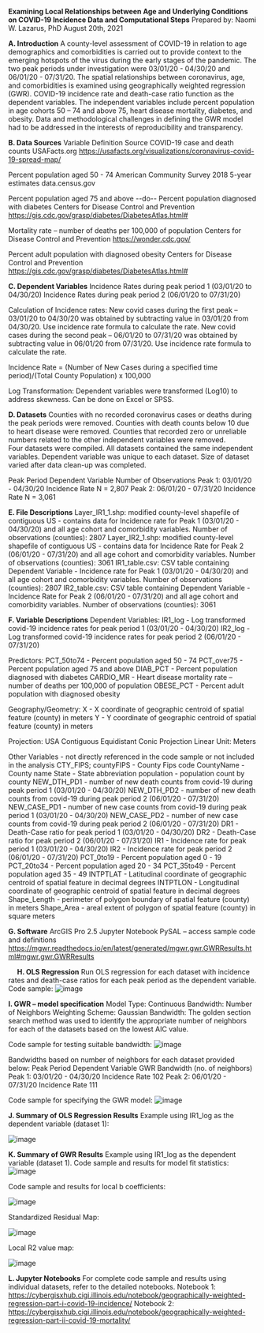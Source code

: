 **Examining Local Relationships between Age and Underlying Conditions on COVID-19 Incidence 
Data and Computational Steps**
Prepared by: Naomi W. Lazarus, PhD
August 20th, 2021

**A. Introduction**
A county-level assessment of COVID-19 in relation to age demographics and comorbidities is carried out to provide context to the emerging hotspots of the virus during the early stages of the pandemic.  The two peak periods under investigation were 03/01/20 - 04/30/20 and 06/01/20 - 07/31/20.  The spatial relationships between coronavirus, age, and comorbidities is examined using geographically weighted regression (GWR).  COVID-19 incidence rate and death-case ratio function as the dependent variables. The independent variables include percent population in age cohorts 50 – 74 and above 75, heart disease mortality, diabetes, and obesity.  Data and methodological challenges in defining the GWR model had to be addressed in the interests of reproducibility and transparency.

**B.  Data Sources**
Variable Definition	Source
COVID-19 case and death counts	USAFacts.org
https://usafacts.org/visualizations/coronavirus-covid-19-spread-map/ 

Percent population aged 50 - 74	American Community Survey 2018 5-year estimates
data.census.gov

Percent population aged 75 and above	--do--
Percent population diagnosed with diabetes	Centers for Disease Control and Prevention
https://gis.cdc.gov/grasp/diabetes/DiabetesAtlas.html#

Mortality rate – number of deaths per 100,000 of population	Centers for Disease Control and Prevention
https://wonder.cdc.gov/

Percent adult population with diagnosed obesity	Centers for Disease Control and Prevention
https://gis.cdc.gov/grasp/diabetes/DiabetesAtlas.html#


**C.  Dependent Variables**
Incidence Rates during peak period 1  (03/01/20 to 04/30/20)
Incidence Rates during peak period 2  (06/01/20 to 07/31/20)

Calculation of Incidence rates:
New covid cases during the first peak – 03/01/20 to 04/30/20 was obtained by subtracting value in 03/01/20 from 04/30/20.  Use incidence rate formula to calculate the rate. 
New covid cases during the second peak – 06/01/20 to 07/31/20 was obtained by subtracting value in 06/01/20 from 07/31/20. Use incidence rate formula to calculate the rate. 

Incidence Rate = (Number of New Cases during a specified time period)/(Total County Population)  x 100,000

Log Transformation:
Dependent variables were transformed (Log10) to address skewness.  Can be done on Excel or SPSS.

**D.  Datasets**
Counties with no recorded coronavirus cases or deaths during the peak periods were removed. 
Counties with death counts below 10 due to heart disease were removed. 
Counties that recorded zero or unreliable numbers related to the other independent variables were removed.  
Four datasets were compiled.  All datasets contained the same independent variables.  Dependent variable was unique to each dataset.  Size of dataset varied after data clean-up was completed. 


Peak Period			Dependent Variable	Number of Observations
Peak 1: 03/01/20 - 04/30/20	Incidence Rate		N = 2,807
Peak 2: 06/01/20 - 07/31/20	Incidence Rate		N = 3,061

**E.  File Descriptions**
Layer_IR1_1.shp: modified county-level shapefile of contiguous US - contains data for Incidence rate for Peak 1 (03/01/20 - 04/30/20) and all age cohort and comorbidity variables.  Number of observations (counties): 2807
Layer_IR2_1.shp: modified county-level shapefile of contiguous US - contains data for Incidence Rate for Peak 2 (06/01/20 - 07/31/20) and all age cohort and comorbidity variables.  Number of observations (counties): 3061
IR1_table.csv: CSV table containing Dependent Variable - Incidence rate for Peak 1 (03/01/20 - 04/30/20) and all age cohort and comorbidity variables.  Number of observations (counties): 2807
IR2_table.csv: CSV table containing Dependent Variable - Incidence Rate for Peak 2 (06/01/20 - 07/31/20) and all age cohort and comorbidity variables.  Number of observations (counties): 3061

**F.  Variable Descriptions**
Dependent Variables: 
       IR1_log  -  Log transformed covid-19 incidence rates for peak period 1 (03/01/20 - 04/30/20)
       IR2_log  -  Log transformed covid-19 incidence rates for peak period 2 (06/01/20 - 07/31/20)
	
Predictors:
        PCT_50to74  - Percent population aged 50 - 74
        PCT_over75  - Percent population aged 75 and above
        DIAB_PCT  - Percent population diagnosed with diabetes
        CARDIO_MR  - Heart disease mortality rate – number of deaths per 100,000 of population
        OBESE_PCT  - Percent adult population with diagnosed obesity

Geography/Geometry:
        X  -  X coordinate of geographic centroid of spatial feature (county) in meters
        Y  -  Y coordinate of geographic centroid of spatial feature (county) in meters

Projection:
        USA Contiguous Equidistant Conic Projection
        Linear Unit: Meters

Other Variables - not directly referenced in the code sample or not included in the analysis
        CTY_FIPS; countyFIPS  -  County Fips code
        CountyName  -  County name
        State  -  State abbreviation
        population - population count by county
        NEW_DTH_PD1  -  number of new death counts from covid-19 during peak period 1 (03/01/20 - 04/30/20)
        NEW_DTH_PD2  -  number of new death counts from covid-19 during peak period 2 (06/01/20 - 07/31/20) 
        NEW_CASE_PD1 -  number of new case counts from covid-19 during peak period 1 (03/01/20 - 04/30/20)
        NEW_CASE_PD2 -  number of new case counts from covid-19 during peak period 2 (06/01/20 - 07/31/20)
        DR1  -  Death-Case ratio for peak period 1 (03/01/20 - 04/30/20)
        DR2  -  Death-Case ratio for peak period 2 (06/01/20 - 07/31/20)
        IR1 - Incidence rate for peak period 1 (03/01/20 - 04/30/20)
        IR2  -  Incidence rate for peak period 2 (06/01/20 - 07/31/20)
        PCT_0to19  -  Percent population aged 0 - 19
        PCT_20to34 -  Percent population aged 20 - 34
        PCT_35to49 - Percent population aged 35 - 49
        INTPTLAT - Latitudinal coordinate of geographic centroid of spatial feature in decimal degrees
        INTPTLON - Longitudinal coordinate of geographic centroid of spatial feature in decimal degrees
        Shape_Length - perimeter of polygon boundary of spatial feature (county) in meters
        Shape_Area - areal extent of polygon of spatial feature (county) in square meters

**G.  Software**
ArcGIS Pro 2.5
Jupyter Notebook
PySAL – access sample code and definitions
https://mgwr.readthedocs.io/en/latest/generated/mgwr.gwr.GWRResults.html#mgwr.gwr.GWRResults

 
**H. OLS Regression**
Run OLS regression for each dataset with incidence rates and death-case ratios for each peak period as the dependent variable. 
Code sample:
![image](https://user-images.githubusercontent.com/73550457/135687577-3191ff71-3815-4ed1-a4ac-c6e67b061c4d.png)
 

**I.   GWR – model specification**
Model Type: Continuous 
Bandwidth:  Number of Neighbors
Weighting Scheme: Gaussian
Bandwidth:
The golden section search method was used to identify the appropriate number of neighbors for each of the datasets based on the lowest AIC value.

Code sample for testing suitable bandwidth:
![image](https://user-images.githubusercontent.com/73550457/135687714-c616ce47-fd71-4453-b55c-4d45442e31e6.png)

 
Bandwidths based on number of neighbors for each dataset provided below:
Peak Period			Dependent Variable	GWR Bandwidth (no. of neighbors)
Peak 1: 03/01/20 - 04/30/20	Incidence Rate		102
Peak 2: 06/01/20 - 07/31/20	Incidence Rate		111


Code sample for specifying the GWR model:
![image](https://user-images.githubusercontent.com/73550457/135687762-564e751e-c826-4db0-ac7a-8504325d0627.png)
 

**J.  Summary of OLS Regression Results**
Example using IR1_log as the dependent variable (dataset 1):
 
![image](https://user-images.githubusercontent.com/73550457/135687822-4a23016a-f14f-4642-a26b-80e6d4ecde8b.png)



**K.  Summary of GWR Results**
Example using IR1_log as the dependent variable (dataset 1).
Code sample and results for model fit statistics:
![image](https://user-images.githubusercontent.com/73550457/135687878-cc8a5821-82f2-4ff4-b9cf-7380ae1064bd.png)


Code sample and results for local b coefficients:
 
 ![image](https://user-images.githubusercontent.com/73550457/135687912-7d4c9d59-0780-461d-8ce3-f6c658377754.png)

Standardized Residual Map:
 
![image](https://user-images.githubusercontent.com/73550457/135687931-b51560f8-2d2b-4852-a7f5-68db1e4968d3.png)
 
Local R2 value map:
 
 ![image](https://user-images.githubusercontent.com/73550457/135687949-2372e944-29c3-4902-9702-639f282d274d.png)

**L.  Jupyter Notebooks**
For complete code sample and results using individual datasets, refer to the detailed notebooks.
Notebook 1: https://cybergisxhub.cigi.illinois.edu/notebook/geographically-weighted-regression-part-i-covid-19-incidence/
Notebook 2: https://cybergisxhub.cigi.illinois.edu/notebook/geographically-weighted-regression-part-ii-covid-19-mortality/



